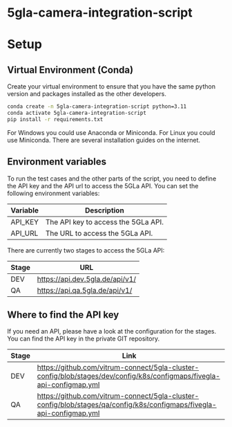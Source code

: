 # 5gla-camera-integration-script

# Setup

## Virtual Environment (Conda)

Create your virtual environment to ensure that you have the same python version and packages installed as the other
developers.

```bash
conda create -n 5gla-camera-integration-script python=3.11
conda activate 5gla-camera-integration-script
pip install -r requirements.txt
```

For Windows you could use Anaconda or Miniconda. For Linux you could use Miniconda. There are several installation
guides on the internet.

## Environment variables

To run the test cases and the other parts of the script, you need to define the API key and the API url to access the
5GLa API. You can
set the following environment variables:

| Variable | Description                         |
|----------|-------------------------------------|
| API_KEY  | The API key to access the 5GLa API. |
| API_URL  | The URL to access the 5GLa API.     |

There are currently two stages to access the 5GLa API:

| Stage | URL                             |
|-------|---------------------------------|
| DEV   | https://api.dev.5gla.de/api/v1/ |
| QA    | https://api.qa.5gla.de/api/v1/  |

## Where to find the API key

If you need an API, please have a look at the configuration for the stages. You can find the API key in the private GIT
repository.

| Stage | Link                                                                                                                  |
|-------|-----------------------------------------------------------------------------------------------------------------------|
| DEV   | https://github.com/vitrum-connect/5gla-cluster-config/blob/stages/dev/config/k8s/configmaps/fivegla-api-configmap.yml |
| QA    | https://github.com/vitrum-connect/5gla-cluster-config/blob/stages/qa/config/k8s/configmaps/fivegla-api-configmap.yml  |